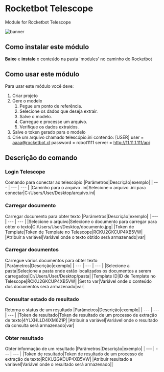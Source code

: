 



# Rocketbot Telescope
  
Module for Rocketbot Telescope  
  
![banner](/imgs/Banner_Telescope.png)

## Como instalar este módulo
  
__Baixe__ e __instale__ o conteúdo na pasta 'modules' no caminho do Rocketbot  

## Como usar este módulo

Para usar este módulo você deve:

1. Criar projeto
2. Gere o modelo
   1. Pegue um ponto de referência.
   2. Selecione os dados que deseja extrair.
   3. Salve o modelo.
   4. Carregue e processe um arquivo.
   5. Verifique os dados extraídos.
3. Salve o token gerado para o modelo
4. Crie um arquivo chamado telescópio.ini contendo:
   [USER]
   user = aaaa@rocketbot.cl
   password = robot1111
   server = http://11.11.1.111/api


## Descrição do comando

### Login Telescope
  
Comando para conectar ao telescópio
|Parâmetros|Descrição|exemplo|
| --- | --- | --- |
|Caminho para o arquivo .ini|Selecione o arquivo .ini para conectar|C:/Users/User/Desktop/arquivo.ini|

### Carregar documento
  
Carregar documento para obter texto
|Parâmetros|Descrição|exemplo|
| --- | --- | --- |
|Selecione o arquivo|Selecione o documento para carregar para obter o texto|C:/Users/User/Desktop/documento.jpg|
|Token de Template|Token de Template no Telescope|RCKU2GKCUP4XB5VW|
|Atribuir a variável|Variável onde o texto obtido será armazenado|var|

### Carregar documentos
  
Carregue vários documentos para obter texto
|Parâmetros|Descrição|exemplo|
| --- | --- | --- |
|Selecione a pasta|Selecione a pasta onde estão localizados os documentos a serem carregados|C:/Users/User/Desktop/pasta|
|Template ID|ID de Template no Telescope|RCKU2GKCUP4XB5VW|
|Set to var|Variável onde o conteúdo dos documentos será armazenado|var|

### Consultar estado do resultado
  
Retorna o status de um resultado
|Parâmetros|Descrição|exemplo|
| --- | --- | --- |
|Token de resultado|Token de resultado de um processo de extração de texto|4YLXHLLD4IXM621P|
|Atribuir a variável|Variável onde o resultado da consulta será armazenado|var|

### Obter resultado
  
Obter informação de um resultado
|Parâmetros|Descrição|exemplo|
| --- | --- | --- |
|Token de resultado|Token de resultado de um processo de extração de texto|RCKU2GKCUP4XB5VW|
|Atribuir resultado a variável|Variável onde o resultado será armazenado||

